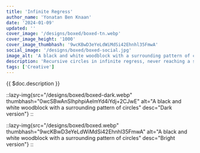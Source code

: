 ```yaml
---
title: 'Infinite Regress'
author_name: 'Yonatan Ben Knaan'
date: '2024-01-09'
updated: ''
cover_image: '/designs/boxed/boxed-tn.webp'
cover_image_height: '1000'
cover_image_thumbhash: '9wcKBwD3eYeLdWiMdSi42Ehnhl35FmwA'
social_image: '/designs/boxed/boxed-social.jpg'
image_alt: 'A black and white woodblock with a surrounding pattern of circles'
description: 'Recursive circles in infinite regress, never reaching a secure foundation yet it all so clear. An endless chain of dependence boxed in the lens of idealism, endlessly generating ideas and concepts out of itself.'
tags: ['Creative']
---
```


{{ $doc.description }}


::lazy-img{src="/designs/boxed/boxed-dark.webp" thumbhash="0wcSBwAnSIhphpiAelmYd4iYdj+2CJwE" alt="A black and white woodblock with a surrounding pattern of circles" desc="Dark version"}
::

::lazy-img{src="/designs/boxed/boxed.webp" thumbhash="9wcKBwD3eYeLdWiMdSi42Ehnhl35FmwA" alt="A black and white woodblock with a surrounding pattern of circles" desc="Bright version"}
::